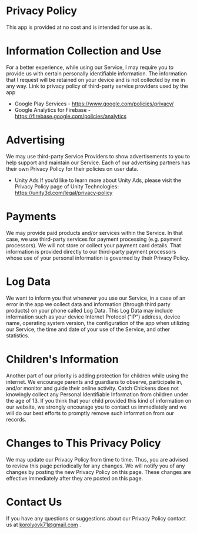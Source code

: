 # Privacy Policy
This app is provided at no cost and is intended for use as is.
# Information Collection and Use
For a better experience, while using our Service, I may require you to provide us with certain personally identifiable information. The information that I request will be retained on your device and is not collected by me in any way.
Link to privacy policy of third-party service providers used by the app
-	Google Play Services - https://www.google.com/policies/privacy/ 
-	Google Analytics for Firebase - https://firebase.google.com/policies/analytics 
# Advertising
We may use third-party Service Providers to show advertisements to you to help support and maintain our Service. Each of our advertising partners has their own Privacy Policy for their policies on user data.
-	Unity Ads
If you’d like to learn more about Unity Ads, please visit the Privacy Policy page of Unity Technologies: https://unity3d.com/legal/privacy-policy
# Payments
We may provide paid products and/or services within the Service. In that case, we use third-party services for payment processing (e.g. payment processors).
We will not store or collect your payment card details. That information is provided directly to our third-party payment processors whose use of your personal information is governed by their Privacy Policy.
# Log Data
We want to inform you that whenever you use our Service, in a case of an error in the app we collect data and information (through third party products) on your phone called Log Data. This Log Data may include information such as your device Internet Protocol (“IP”) address, device name, operating system version, the configuration of the app when utilizing our Service, the time and date of your use of the Service, and other statistics.
# Children's Information
Another part of our priority is adding protection for children while using the internet. We encourage parents and guardians to observe, participate in, and/or monitor and guide their online activity. Catch Chickens does not knowingly collect any Personal Identifiable Information from children under the age of 13.
If you think that your child provided this kind of information on our website, we strongly encourage you to contact us immediately and we will do our best efforts to promptly remove such information from our records.
# Changes to This Privacy Policy
We may update our Privacy Policy from time to time. Thus, you are advised to review this page periodically for any changes. We will notify you of any changes by posting the new Privacy Policy on this page. These changes are effective immediately after they are posted on this page.
# Contact Us
If you have any questions or suggestions about our Privacy Policy contact us at korolyovk71@gmail.com .

